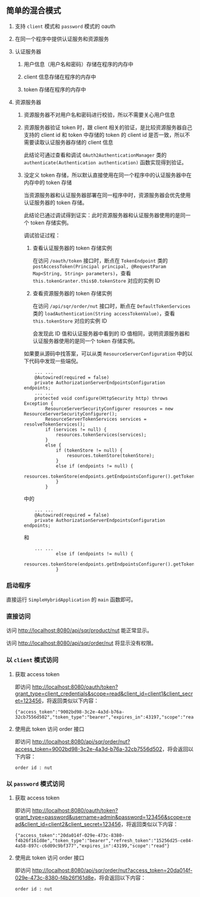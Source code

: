 
## 简单的混合模式

1. 支持 `client` 模式和 `password` 模式的 oauth

1. 在同一个程序中提供认证服务和资源服务

1. 认证服务器

    1. 用户信息（用户名和密码）存储在程序的内存中
    
    1. client 信息存储在程序的内存中
    
    1. token 存储在程序的内存中

1. 资源服务器

    1. 资源服务器不对用户名和密码进行校验，所以不需要关心用户信息
    
    1. 资源服务器验证 token 时，跟 client 相关的验证，是比较资源服务器自己支持的 client id 和 token 中存储的 token 的 client id 是否一致，所以不需要读取认证服务器存储的 client 信息
    
        此结论可通过查看和调试 `OAuth2AuthenticationManager` 类的 `authenticate(Authentication authentication)` 函数实现得到验证。
    
    1. 没定义 token 存储，所以默认直接使用在同一个程序中的认证服务器中在内存中的 token 存储
    
        当资源服务器和认证服务器部署在同一程序中时，资源服务器会优先使用认证服务器的 token 存储。
        
        此结论已通过调试得到证实：此时资源服务器和认证服务器使用的是同一个 token 存储实例。
        
        调试验证过程：
        
        1. 查看认证服务器的 token 存储实例
        
            在访问 `/oauth/token` 接口时，断点在 `TokenEndpoint` 类的 `postAccessToken(Principal principal, @RequestParam Map<String, String> parameters)`，查看 `this.tokenGranter.this$0.tokenStore` 对应的实例 ID
        
        1. 查看资源服务器的 token 存储实例
        
            在访问 `/api/sqr/order/nut` 接口时，断点在 `DefaultTokenServices` 类的 `loadAuthentication(String accessTokenValue)`，查看 `this.tokenStore` 对应的实例 ID
        
            会发现此 ID 值和认证服务器中看到的 ID 值相同，说明资源服务器和认证服务器使用的是同一个 token 存储实例。
        
        如果要从源码中找答案，可以从类 `ResourceServerConfiguration` 中的以下代码中发现一些端倪。
         
        ```
            ... ...
        	@Autowired(required = false)
        	private AuthorizationServerEndpointsConfiguration endpoints;
            ... ...
        	protected void configure(HttpSecurity http) throws Exception {
        		ResourceServerSecurityConfigurer resources = new ResourceServerSecurityConfigurer();
        		ResourceServerTokenServices services = resolveTokenServices();
        		if (services != null) {
        			resources.tokenServices(services);
        		}
        		else {
        			if (tokenStore != null) {
        				resources.tokenStore(tokenStore);
        			}
        			else if (endpoints != null) {
        				resources.tokenStore(endpoints.getEndpointsConfigurer().getTokenStore());
        			}
        		}
        ```
        
        中的
        
        ```
            ... ...
        	@Autowired(required = false)
        	private AuthorizationServerEndpointsConfiguration endpoints;
        ```
        
        和
        
        ```
            ... ...
        			else if (endpoints != null) {
        				resources.tokenStore(endpoints.getEndpointsConfigurer().getTokenStore());
        			}
        ```

### 启动程序

直接运行 `SimpleHybridApplication` 的 `main` 函数即可。

### 直接访问

访问 [http://localhost:8080/api/sqr/product/nut](http://localhost:8080/api/sqr/product/nut) 能正常显示。

访问 [http://localhost:8080/api/sqr/order/nut](http://localhost:8080/api/sqr/order/nut) 将显示没有权限。

### 以 `client` 模式访问

1. 获取 access token

    即访问 [http://localhost:8080/oauth/token?grant_type=client_credentials&scope=read&client_id=client1&client_secret=123456](http://localhost:8080/oauth/token?grant_type=client_credentials&scope=read&client_id=client1&client_secret=123456)，将返回类似以下内容：
    
    ```
    {"access_token":"9002bd98-3c2e-4a3d-b76a-32cb7556d502","token_type":"bearer","expires_in":43197,"scope":"read"}
    ```

1. 使用此 token 访问 order 接口

    即访问 [http://localhost:8080/api/sqr/order/nut?access_token=9002bd98-3c2e-4a3d-b76a-32cb7556d502](http://localhost:8080/api/sqr/order/nut?access_token=9002bd98-3c2e-4a3d-b76a-32cb7556d502)，将会返回以下内容：
    
    ```
    order id : nut
    ```

### 以 `password` 模式访问

1. 获取 access token

    即访问 [http://localhost:8080/oauth/token?grant_type=password&username=admin&password=123456&scope=read&client_id=client2&client_secret=123456](http://localhost:8080/oauth/token?grant_type=password&username=admin&password=123456&scope=read&client_id=client2&client_secret=123456)，将返回类似以下内容：
    
    ```
    {"access_token":"20da014f-029e-473c-8380-f4b26f161d8e","token_type":"bearer","refresh_token":"15256d25-ce84-4a58-897c-c6d09c9bf377","expires_in":43199,"scope":"read"}
    ```

1. 使用此 token 访问 order 接口

    即访问 [http://localhost:8080/api/sqr/order/nut?access_token=20da014f-029e-473c-8380-f4b26f161d8e](http://localhost:8080/api/sqr/order/nut?access_token=20da014f-029e-473c-8380-f4b26f161d8e)，将会返回以下内容：
    
    ```
    order id : nut
    ```

